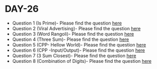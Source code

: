 # DAY-26

* Question 1 (Is Prime)- Please find the question [here](./Question-1/question.pdf)
* Question 2 (Viral Advertising)- Please find the question [here](./Question-2/question.pdf)
* Question 3 (Word Rangoli)- Please find the question [here](./Question-3/question.pdf)
* Question 4 (Three Sum)- Please find the question [here](https://leetcode.com/problems/3sum)
* Question 5 (CPP- Hellow World)- Please find the question [here](./Question-5/question.pdf)
* Question 6 (CPP -Input/Output)- Please find the question [here](./Question-6/question.pdf)
* Question 7 (3 Sum Closest)- Please find the question [here](https://leetcode.com/problems/3sum-closest/)
* Question 8 (Combination of Digits)- Please find the question [here](https://leetcode.com/problems/letter-combinations-of-a-phone-number)
